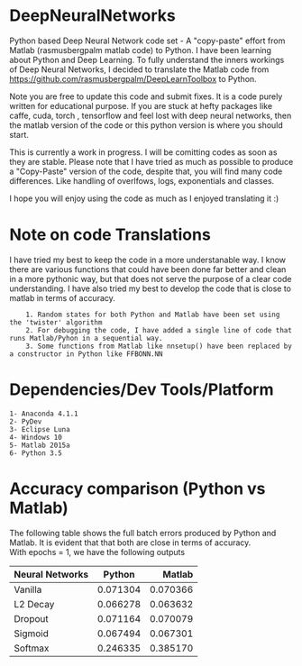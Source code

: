 # DeepNeuralNetworks
Python based Deep Neural Network code set - A "copy-paste" effort from Matlab  (rasmusbergpalm matlab code) to Python.
I have been learning about Python and Deep Learning. To fully understand the inners workings of Deep Neural Networks, 
I decided to translate the Matlab code from https://github.com/rasmusbergpalm/DeepLearnToolbox to Python.

Note you are free to update this code and submit fixes. It is a code purely written for educational purpose. 
If you are stuck at hefty packages like caffe, cuda, torch , tensorflow and feel lost with deep neural networks, 
then the matlab version of the code or this python version is where you should start.

This is currently a work in progress. I will be comitting codes as soon as they are stable. 
Please note that I have tried as much as possible to produce a "Copy-Paste" version of the code, despite that, you will find many code differences. Like handling of overlfows, logs, exponentials and classes. 

I hope you will enjoy using the code as much as I enjoyed translating it :)

# Note on code Translations
I have tried my best to keep the code in a more understanable way. I know there are various functions that could have been done far better and clean in a more pythonic way, but that does not serve the purpose of a clear code understanding. I have also tried my best to develop the code that is close to matlab in terms of accuracy.

        1. Random states for both Python and Matlab have been set using the 'twister' algorithm	
        2. For debugging the code, I have added a single line of code that runs Matlab/Pyhon in a sequential way.
        3. Some functions from Matlab like nnsetup() have been replaced by a constructor in Python like FFBONN.NN
 	 
# Dependencies/Dev Tools/Platform
	1- Anaconda 4.1.1
	2- PyDev
	3- Eclipse Luna
	4- Windows 10
	5- Matlab 2015a
	6- Python 3.5

# Accuracy comparison (Python vs Matlab)
The following table shows the full batch errors produced by Python and Matlab. It is evident that that both are close 
in terms of accuracy.  
With epochs = 1, we have the following outputs

| Neural Networks        | Python          | Matlab   |
| ---------------------- |:---------------:| --------:|
| Vanilla		         | 0.071304        | 0.070366 | 
| L2 Decay		         | 0.066278        | 0.063632 | 
| Dropout		         | 0.071164        | 0.070079 | 
| Sigmoid		         | 0.067494        | 0.067301 | 
| Softmax		         | 0.246335        | 0.385170 |

